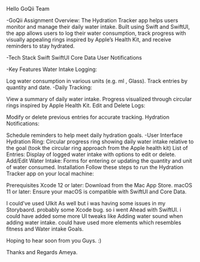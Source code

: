 Hello GoQii Team 

-GoQii Assignment
Overview:
The Hydration Tracker app helps users monitor and manage their daily water intake. Built using Swift and SwiftUI, the app allows users to log their water consumption, track progress with visually appealing rings inspired by Apple’s Health Kit, and receive reminders to stay hydrated.

-Tech Stack
Swift
SwiftUI
Core Data
User Notifications

-Key Features
Water Intake Logging:

Log water consumption in various units (e.g. ml , Glass).
Track entries by quantity and date.
-Daily Tracking:

View a summary of daily water intake.
Progress visualized through circular rings inspired by Apple Health Kit.
Edit and Delete Logs:

Modify or delete previous entries for accurate tracking.
Hydration Notifications:

Schedule reminders to help meet daily hydration goals.
-User Interface
Hydration Ring: Circular progress ring showing daily water intake relative to the goal (took the circular ring approach from the Apple health kit)
List of Entries: Display of logged water intake with options to edit or delete.
Add/Edit Water Intake: Forms for entering or updating the quantity and unit of water consumed.
Installation
Follow these steps to run the Hydration Tracker app on your local machine:

Prerequisites
Xcode 12 or later: Download from the Mac App Store.
macOS 11 or later: Ensure your macOS is compatible with SwiftUI and Core Data.

I could've used UIkit As well but i was having some issues in my Storybaord. probably some Xcode bug. so i went Ahead with SwiftUI. i could have added some more UI tweaks like Adding water sound when adding water intake. could have used more elements which resembles fitness and Water intake Goals.

Hoping to hear soon from you Guys. :)

Thanks and Regards
Ameya.
